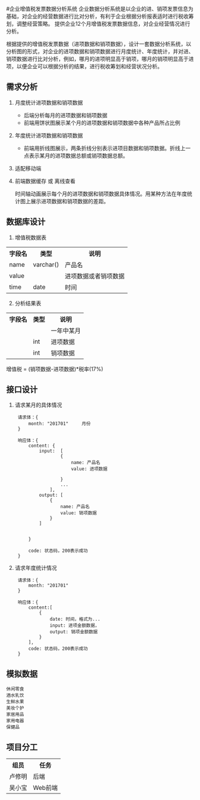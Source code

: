 #企业增值税发票数据分析系统
企业数据分析系统是以企业的进、销项发票信息为基础，对企业的经营数据进行比对分析，有利于企业根据分析报表适时进行税收筹划，调整经营策略。
提供企业12个月增值税发票数据信息，对企业经营情况进行分析。

根据提供的增值税发票数据（进项数据和销项数据），设计一套数据分析系统，以分析图的形式，对企业的进项数据和销项数据进行月度统计、年度统计，并对进、销项数据进行比对分析，例如，哪月的进项明显高于销项，哪月的销项明显高于进项，以便企业可以根据分析的结果，进行税收筹划和经营状况分析。

## 需求分析
1.	月度统计进项数据和销项数据
	- 后端分析每月的进项数据和销项数据
	- 前端用饼状图展示某个月的进项数据和销项数据中各种产品所占比例
2.	年度统计进项数据和销项数据	
	- 前端用折线图展示，两条折线分别表示进项目数据和销项数据。折线上一点表示某月的进项数据总额或销项数据总额。
3.	适配移动端
4.	前端数据缓存 或 离线查看

	时间轴动画展示每个月的进项数据和销项数据具体情况。用某种方法在年度统计图上展示进项数据和销项数据的差距。

## 数据库设计
1.	增值税数据表
<table>
<tr><th>字段名</th><th>类型</th><th>说明</th></tr>
<tr><td>name</td><td>varchar()</td><td>产品名</td></tr>
<tr><td>value</td><td></td><td>进项数据或者销项数据</td></tr>
<tr><td>time</td><td>date</td><td>时间</td></tr>
</table>

2.	分析结果表
<table>
<tr><th>字段名</th><th>类型</th><th>说明</th></tr>
<tr><td></td><td></td><td>一年中某月</td></tr>
<tr><td></td><td>int</td><td>进项数据</td></tr>
<tr><td></td><td>int</td><td>销项数据</td></tr>
</table>
增值税 = (销项数据-进项数据)*税率(17%)

## 接口设计
1. 请求某月的具体情况

		请求体：{
			month: "201701" 	月份	
		}
	
		响应体：{
			content: {
				input:	[
						{
							name: 产品名 
							value: 进项数据					
		
						}
						...
					],
				output: [
					{
						name: 产品名
						value: 销项数据
					}
				]


			}

			code: 状态码，200表示成功
		}

2. 请求年度统计情况
	
		请求体：{
			month: "201701" 		
		}
	
		响应体：{
			content:[
				{
					date: 时间，格式为...
					input: 进项金额数据，
					output: 销项金额数据
				}
			],
			code: 状态码，200表示成功
		}

## 模拟数据
	休闲零食
	酒水乳饮
	生鲜水果
	美妆个护
	家居用品
	家用电器
	保健品

## 项目分工
<table>
<tr><th>组员</th><th>任务</th></tr>
<tr><td>卢修明</td><td>后端</td></tr>
<tr><td>吴小宝</td><td>Web前端</td></tr>
</table>